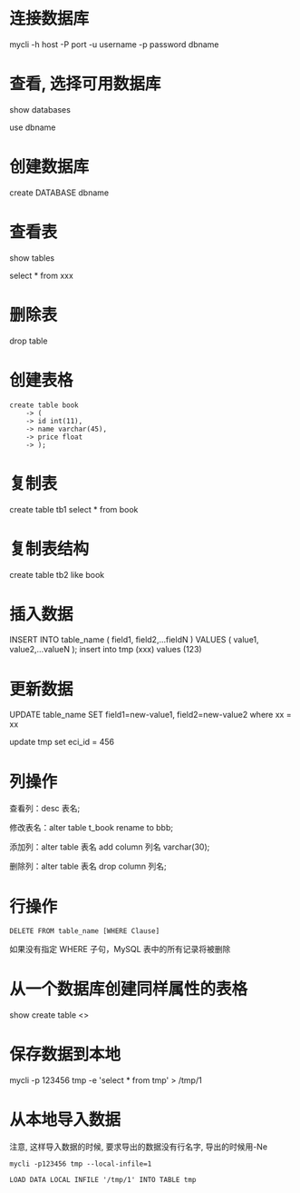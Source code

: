 # 连接数据库
mycli -h host -P port -u username -p password dbname

# 查看, 选择可用数据库
show databases

use dbname

# 创建数据库
create DATABASE dbname

# 查看表

show tables

select *  from  xxx

# 删除表
drop table <name>

# 创建表格

```
create table book
    -> (
    -> id int(11),
    -> name varchar(45),
    -> price float
    -> );
```

# 复制表
create table tb1 select * from book

# 复制表结构
create table tb2 like book

# 插入数据
INSERT INTO table_name ( field1, field2,...fieldN )
                       VALUES
                       ( value1, value2,...valueN );
insert into tmp (xxx) values (123)

# 更新数据
UPDATE table_name SET field1=new-value1, field2=new-value2 where xx = xx

update tmp set eci_id = 456

# 列操作
查看列：desc 表名;

修改表名：alter table t_book rename to bbb;

添加列：alter table 表名 add column 列名 varchar(30);

删除列：alter table 表名 drop column 列名;

# 行操作
```DELETE FROM table_name [WHERE Clause]```

如果没有指定 WHERE 子句，MySQL 表中的所有记录将被删除

# 从一个数据库创建同样属性的表格
show create table <>

# 保存数据到本地
mycli -p 123456 tmp -e 'select * from tmp' > /tmp/1


# 从本地导入数据
注意, 这样导入数据的时候, 要求导出的数据没有行名字, 导出的时候用-Ne

```mycli -p123456 tmp --local-infile=1```

```LOAD DATA LOCAL INFILE '/tmp/1' INTO TABLE tmp```

